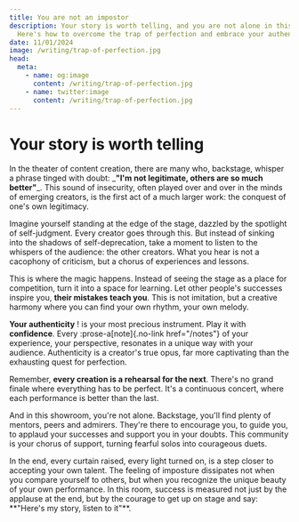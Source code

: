 ```yaml
---
title: You are not an impostor
description: Your story is worth telling, and you are not alone in this journey.
  Here's how to overcome the trap of perfection and embrace your authenticity.
date: 11/01/2024
image: /writing/trap-of-perfection.jpg
head:
  meta:
    - name: og:image
      content: /writing/trap-of-perfection.jpg
    - name: twitter:image
      content: /writing/trap-of-perfection.jpg
---
```


# Your story is worth telling

In the theater of content creation, there are many who, backstage, whisper a phrase tinged with doubt: &#x5F;**"I'm not legitimate, others are so much better"**_. This sound of insecurity, often played over and over in the minds of emerging creators, is the first act of a much larger work: the conquest of one's own legitimacy.

Imagine yourself standing at the edge of the stage, dazzled by the spotlight of self-judgment. Every creator goes through this. But instead of sinking into the shadows of self-deprecation, take a moment to listen to the whispers of the audience: the other creators. What you hear is not a cacophony of criticism, but a chorus of experiences and lessons.

This is where the magic happens. Instead of seeing the stage as a place for competition, turn it into a space for learning. Let other people's successes inspire you, **their mistakes teach you**. This is not imitation, but a creative harmony where you can find your own rhythm, your own melody.

**Your authenticity** ! is your most precious instrument. Play it with **confidence**. Every :prose-a[note]{.no-link href="/notes"} of your experience, your perspective, resonates in a unique way with your audience. Authenticity is a creator's true opus, far more captivating than the exhausting quest for perfection.

Remember, **every creation is a rehearsal for the next**. There's no grand finale where everything has to be perfect. It's a continuous concert, where each performance is better than the last.

And in this showroom, you're not alone. Backstage, you'll find plenty of mentors, peers and admirers. They're there to encourage you, to guide you, to applaud your successes and support you in your doubts. This community is your chorus of support, turning fearful solos into courageous duets.

In the end, every curtain raised, every light turned on, is a step closer to accepting your own talent. The feeling of imposture dissipates not when you compare yourself to others, but when you recognize the unique beauty of your own performance. In this room, success is measured not just by the applause at the end, but by the courage to get up on stage and say: &#x2A;*"Here's my story, listen to it"**.
